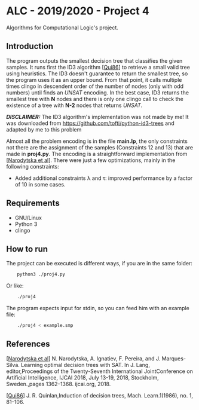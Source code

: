 # ALC - 2019/2020 - Project 4 
Algorithms for Computational Logic's project.

## Introduction
The program outputs the smallest decision tree that classifies the given samples. It runs first the ID3 algorithm [[Qui86](http://www.hunch.net/~coms-4771/quinlan.pdf)] to retrieve a small valid tree using heuristics. The ID3 doesn't guarantee to return the smallest tree, so the program uses it as an upper bound. From that point, it calls multiple times clingo in descendent order of the number of nodes (only with odd numbers) until finds an _UNSAT_ encoding. In the best case, ID3 returns the smallest tree with **N** nodes and there is only one clingo call to check the existence of a tree with **N-2** nodes that returns _UNSAT_.

**_DISCLAIMER:_** The ID3 algorithm's implementation was not made by me! It was downloaded from https://github.com/tofti/python-id3-trees and adapted by me to this problem

Almost all the problem encoding is in the file **main.lp**, the only  constraints not there are the assignment of the samples (Constraints 12 and 13) that are made in **proj4.py**.
The encoding is a straightforward implementation from [[Narodytska et al](https://www.ijcai.org/proceedings/2018/0189.pdf)]. There were just a few optimizations, mainly in the following constraints:
- Added additional constraints λ and τ: improved performance by a factor of 10 in some cases.

## Requirements
- GNU/Linux
- Python 3
- clingo

## How to run
The project can be executed is different ways, if you are in the same folder:

```bash
    python3 ./proj4.py 
```
Or like:
```bash
    ./proj4
```

The program expects input for stdin, so you can feed him with an example file:
```bash
    ./proj4 < example.smp
```

## References
[[Narodytska et al](https://www.ijcai.org/proceedings/2018/0189.pdf)] N. Narodytska, A. Ignatiev, F. Pereira, and J. Marques-Silva.  Learning optimal decision trees with SAT.  In J. Lang, editor,Proceedings of the Twenty-Seventh International JointConference on Artificial Intelligence, IJCAI 2018, July 13-19, 2018, Stockholm, Sweden.,pages 1362–1368. ijcai.org, 2018.

[[Qui86](http://www.hunch.net/~coms-4771/quinlan.pdf)] J. R. Quinlan,Induction of decision trees, Mach. Learn.1(1986), no. 1, 81–106.
